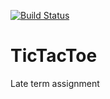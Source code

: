 [![Build Status](https://travis-ci.org/LittleBobbyTablesHUGB/TicTacToe.png)](https://travis-ci.org/LittleBobbyTablesHUGB/TicTacToe)
# TicTacToe
Late term assignment
